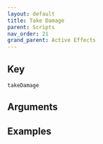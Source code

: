```yaml
---
layout: default
title: Take Damage
parent: Scripts
nav_order: 21
grand_parent: Active Effects
---
```

## Key

`takeDamage`

## Arguments 

## Examples


